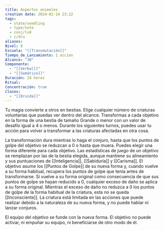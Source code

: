 ```yaml
---
title: Aspectos animales
creation date: 2024-02-14 23:22
tags:
  - state/seedling
  - type/note
  - conj/lv8
  - c/dru
aliases: 
Nivel: 8
Escuela: "[[Transmutación]]"
Tiempo_de_Lanzamiento: 1 accion
Alcance: "30"
Componente:
  - "[[Verbal]]"
  - "[[Somático]]"
Duración: 24 horas
Ritual: 
Concentración: true
Clases:
  - "[[Druida]]"
---
```

Tu magia convierte a otros en bestias. Elige cualquier número de criaturas voluntarias que puedas ver dentro del alcance. Transformas a cada objetivo en la forma de una bestia de tamaño Grande o menor con un valor de desafío igual a 4 o menos. Durante los siguientes turnos, puedes usar tu acción para volver a transformar a las criaturas afectadas en otra cosa.

La transformación dura mientras lo haga el conjuro, hasta que los puntos de golpe del objetivo se reduzcan a 0 o hasta que muera. Puedes elegir una forma diferente para cada objetivo. Las estadísticas de juego de un objetivo se remplazan por las de la bestia elegida, aunque mantiene su alineamiento y sus puntuaciones de [[Inteligencia]], [[Sabiduría]] y [[Carisma]]. El objetivo asume los [[Puntos de Golpe]] de su nueva forma y, cuando vuelve a su forma habitual, recupera los puntos de golpe que tenía antes de transformarse. Si vuelve a su forma original como consecuencia de que sus puntos de golpe se hayan reducido a 0, cualquier exceso de daño se aplica a su forma original. Mientras el exceso de daño no reduzca a 0 los puntos de golpe de la forma habitual de la criatura, esta no se queda [[Inconsciente]]. La criatura está limitada en las acciones que puede realizar debido a la naturaleza de su nueva forma, y no puede hablar ni lanzar conjuros.

El equipo del objetivo se funde con la nueva forma. El objetivo no puede activar, ni empuñar su equipo, ni beneficiarse de otro modo de él.